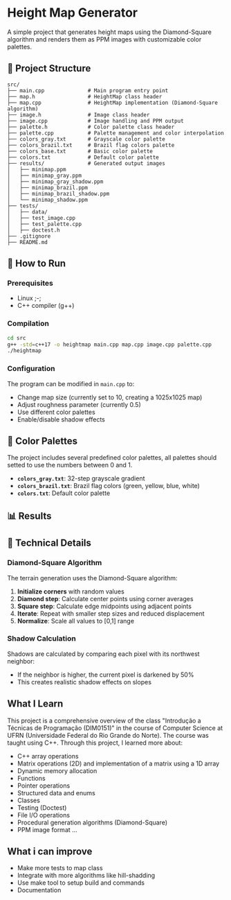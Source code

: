# Height Map Generator

A simple project that generates height maps using the Diamond-Square algorithm and renders them as PPM images with customizable color palettes.

## 📁 Project Structure

```
src/
├── main.cpp              # Main program entry point
├── map.h                 # HeightMap class header
├── map.cpp               # HeightMap implementation (Diamond-Square algorithm)
├── image.h               # Image class header
├── image.cpp             # Image handling and PPM output
├── palette.h             # Color palette class header
├── palette.cpp           # Palette management and color interpolation
├── colors_gray.txt       # Grayscale color palette
├── colors_brazil.txt     # Brazil flag colors palette
├── colors_base.txt       # Basic color palette
├── colors.txt            # Default color palette
├── results/              # Generated output images
│   ├── minimap.ppm
│   ├── minimap_gray.ppm
│   ├── minimap_gray_shadow.ppm
│   ├── minimap_brazil.ppm
│   ├── minimap_brazil_shadow.ppm
│   └── minimap_shadow.ppm
├── tests/
│   ├── data/
│   ├── test_image.cpp
│   ├── test_palette.cpp
│   ├── doctest.h
├── .gitignore
├── README.md
```

## 🚀 How to Run

### Prerequisites
- Linux ;-;
- C++ compiler (g++)

### Compilation
```bash
cd src
g++ -std=c++17 -o heightmap main.cpp map.cpp image.cpp palette.cpp
./heightmap
```

### Configuration
The program can be modified in `main.cpp` to:
- Change map size (currently set to 10, creating a 1025x1025 map)
- Adjust roughness parameter (currently 0.5)
- Use different color palettes
- Enable/disable shadow effects

## 🎨 Color Palettes

The project includes several predefined color palettes, all palettes should 
setted to use the numbers between 0 and 1.

- **`colors_gray.txt`**: 32-step grayscale gradient
- **`colors_brazil.txt`**: Brazil flag colors (green, yellow, blue, white)
- **`colors.txt`**: Default color palette

## 📊 Results

<!-- ![Minimap](./results/minimap.ppm)
![Minimap Gray](./results/minimap_gray.ppm)
![Minimap Gray Shadow](./results/minimap_gray_shadow.ppm)
![Minimap Brazil](./results/minimap_brazil.ppm)
![Minimap Brazil Shadow](./results/minimap_brazil_shadow.ppm)
![Minimap Shadow](./results/minimap_shadow.ppm) -->

## 🔬 Technical Details

### Diamond-Square Algorithm
The terrain generation uses the Diamond-Square algorithm:
1. **Initialize corners** with random values
2. **Diamond step**: Calculate center points using corner averages
3. **Square step**: Calculate edge midpoints using adjacent points
4. **Iterate**: Repeat with smaller step sizes and reduced displacement
5. **Normalize**: Scale all values to [0,1] range

### Shadow Calculation
Shadows are calculated by comparing each pixel with its northwest neighbor:
- If the neighbor is higher, the current pixel is darkened by 50%
- This creates realistic shadow effects on slopes

## What I Learn

This project is a comprehensive overview of the class "Introdução a Técnicas de Programação (DIM0151)" in the course of Computer Science at UFRN (Universidade Federal do Rio Grande do Norte). The course was taught using C++. Through this project, I learned more about:
- C++ array operations
- Matrix operations (2D) and implementation of a matrix using a 1D array
- Dynamic memory allocation
- Functions
- Pointer operations
- Structured data and enums
- Classes
- Testing (Doctest)
- File I/O operations
- Procedural generation algorithms (Diamond-Square)
- PPM image format
...

## What i can improve
- Make more tests to map class
- Integrate with more algorithms like hill-shadding
- Use make tool to setup build and commands
- Documentation